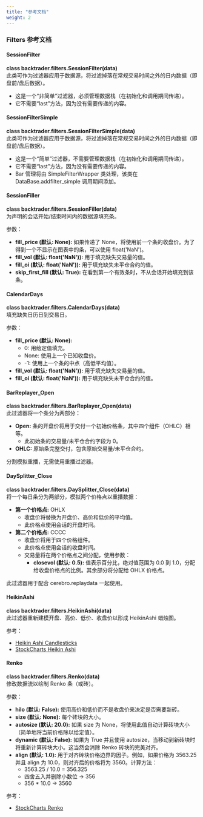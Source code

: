 ```yaml
---
title: "参考文档"
weight: 2
---
```


### Filters 参考文档

#### SessionFilter
**class backtrader.filters.SessionFilter(data)**  
此类可作为过滤器应用于数据源，将过滤掉落在常规交易时间之外的日内数据（即盘前/盘后数据）。

- 这是一个“非简单”过滤器，必须管理数据栈（在初始化和调用期间传递）。
- 它不需要“last”方法，因为没有需要传递的内容。

#### SessionFilterSimple
**class backtrader.filters.SessionFilterSimple(data)**  
此类可作为过滤器应用于数据源，将过滤掉落在常规交易时间之外的日内数据（即盘前/盘后数据）。

- 这是一个“简单”过滤器，不需要管理数据栈（在初始化和调用期间传递）。
- 它不需要“last”方法，因为没有需要传递的内容。
- Bar 管理将由 SimpleFilterWrapper 类处理，该类在 DataBase.addfilter_simple 调用期间添加。

#### SessionFiller
**class backtrader.filters.SessionFiller(data)**  
为声明的会话开始/结束时间内的数据源填充条。

参数：
- **fill_price (默认: None):** 如果传递了 None，将使用前一个条的收盘价。为了得到一个不显示在图表中的条，可以使用 float('NaN')。
- **fill_vol (默认: float('NaN')):** 用于填充缺失交易量的值。
- **fill_oi (默认: float('NaN')):** 用于填充缺失未平仓合约的值。
- **skip_first_fill (默认: True):** 在看到第一个有效条时，不从会话开始填充到该条。

#### CalendarDays
**class backtrader.filters.CalendarDays(data)**  
填充缺失日历日到交易日。

参数：
- **fill_price (默认: None):**
  - 0: 用给定值填充。
  - None: 使用上一个已知收盘价。
  - -1: 使用上一个条的中点（高低平均值）。
- **fill_vol (默认: float('NaN')):** 用于填充缺失交易量的值。
- **fill_oi (默认: float('NaN')):** 用于填充缺失未平仓合约的值。

#### BarReplayer_Open
**class backtrader.filters.BarReplayer_Open(data)**  
此过滤器将一个条分为两部分：
- **Open:** 条的开盘价将用于交付一个初始价格条，其中四个组件（OHLC）相等。
  - 此初始条的交易量/未平仓合约字段为 0。
- **OHLC:** 原始条完整交付，包含原始交易量/未平仓合约。

分割模拟重播，无需使用重播过滤器。

#### DaySplitter_Close
**class backtrader.filters.DaySplitter_Close(data)**  
将一个每日条分为两部分，模拟两个价格点以重播数据：
- **第一个价格点:** OHLX
  - 收盘价将替换为开盘价、高价和低价的平均值。
  - 此价格点使用会话的开盘时间。
- **第二个价格点:** CCCC
  - 收盘价将用于四个价格组件。
  - 此价格点使用会话的收盘时间。
  - 交易量将在两个价格点之间分配，使用参数：
    - **closevol (默认: 0.5):** 值表示百分比，绝对值范围为 0.0 到 1.0，分配给收盘价格点的比例。其余部分将分配给 OHLX 价格点。

此过滤器用于配合 cerebro.replaydata 一起使用。

#### HeikinAshi
**class backtrader.filters.HeikinAshi(data)**  
此过滤器重新建模开盘、高价、低价、收盘价以形成 HeikinAshi 蜡烛图。

参考：
- [Heikin Ashi Candlesticks](https://en.wikipedia.org/wiki/Candlestick_chart#Heikin_Ashi_candlesticks)
- [StockCharts Heikin Ashi](http://stockcharts.com/school/doku.php?id=chart_school:chart_analysis:heikin_ashi)

#### Renko
**class backtrader.filters.Renko(data)**  
修改数据流以绘制 Renko 条（或砖）。

参数：
- **hilo (默认: False):** 使用高价和低价而不是收盘价来决定是否需要新砖。
- **size (默认: None):** 每个砖块的大小。
- **autosize (默认: 20.0):** 如果 size 为 None，将使用此值自动计算砖块大小（简单地将当前价格除以给定值）。
- **dynamic (默认: False):** 如果为 True 并且使用 autosize，当移动到新砖块时将重新计算砖块大小。这当然会消除 Renko 砖块的完美对齐。
- **align (默认: 1.0):** 用于对齐砖块价格边界的因子。例如，如果价格为 3563.25 并且 align 为 10.0，则对齐后的价格将为 3560。计算方法：
  - 3563.25 / 10.0 = 356.325
  - 四舍五入并删除小数位 -> 356
  - 356 * 10.0 -> 3560

参考：
- [StockCharts Renko](http://stockcharts.com/school/doku.php?id=chart_school:chart_analysis:renko)
